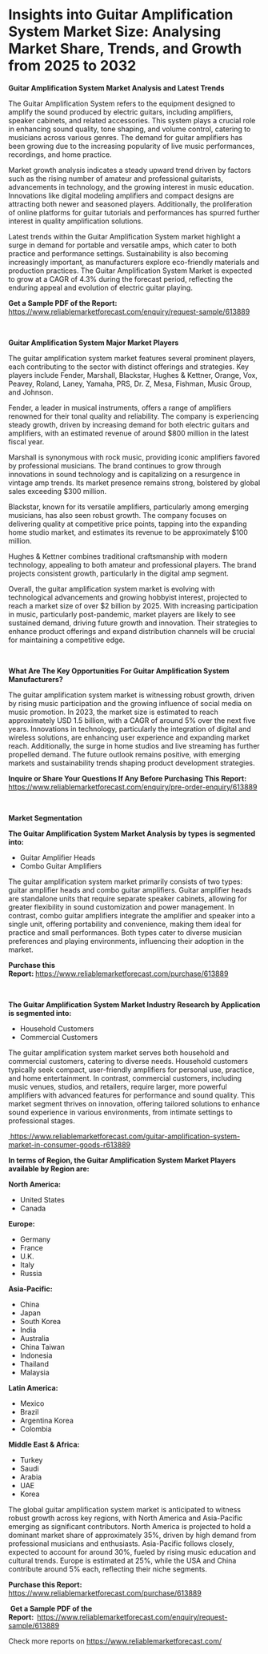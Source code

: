 <p><h1>Insights into Guitar Amplification System Market Size: Analysing Market Share, Trends, and Growth from 2025 to 2032</h1></p><p><strong>Guitar Amplification System Market Analysis and Latest Trends</strong></p>
<p><p>The Guitar Amplification System refers to the equipment designed to amplify the sound produced by electric guitars, including amplifiers, speaker cabinets, and related accessories. This system plays a crucial role in enhancing sound quality, tone shaping, and volume control, catering to musicians across various genres. The demand for guitar amplifiers has been growing due to the increasing popularity of live music performances, recordings, and home practice.</p><p>Market growth analysis indicates a steady upward trend driven by factors such as the rising number of amateur and professional guitarists, advancements in technology, and the growing interest in music education. Innovations like digital modeling amplifiers and compact designs are attracting both newer and seasoned players. Additionally, the proliferation of online platforms for guitar tutorials and performances has spurred further interest in quality amplification solutions.</p><p>Latest trends within the Guitar Amplification System market highlight a surge in demand for portable and versatile amps, which cater to both practice and performance settings. Sustainability is also becoming increasingly important, as manufacturers explore eco-friendly materials and production practices. The Guitar Amplification System Market is expected to grow at a CAGR of 4.3% during the forecast period, reflecting the enduring appeal and evolution of electric guitar playing.</p></p>
<p><strong>Get a Sample PDF of the Report:&nbsp;</strong> <a href="https://www.reliablemarketforecast.com/enquiry/request-sample/613889?utm_campaign=3225&utm_medium=2&utm_source=Github&utm_content=ia&utm_term=24032025&utm_id=guitar-amplification-system">https://www.reliablemarketforecast.com/enquiry/request-sample/613889</a></p>
<p>&nbsp;</p>
<p><strong>Guitar Amplification System Major Market Players</strong></p>
<p><p>The guitar amplification system market features several prominent players, each contributing to the sector with distinct offerings and strategies. Key players include Fender, Marshall, Blackstar, Hughes & Kettner, Orange, Vox, Peavey, Roland, Laney, Yamaha, PRS, Dr. Z, Mesa, Fishman, Music Group, and Johnson. </p><p>Fender, a leader in musical instruments, offers a range of amplifiers renowned for their tonal quality and reliability. The company is experiencing steady growth, driven by increasing demand for both electric guitars and amplifiers, with an estimated revenue of around $800 million in the latest fiscal year.</p><p>Marshall is synonymous with rock music, providing iconic amplifiers favored by professional musicians. The brand continues to grow through innovations in sound technology and is capitalizing on a resurgence in vintage amp trends. Its market presence remains strong, bolstered by global sales exceeding $300 million.</p><p>Blackstar, known for its versatile amplifiers, particularly among emerging musicians, has also seen robust growth. The company focuses on delivering quality at competitive price points, tapping into the expanding home studio market, and estimates its revenue to be approximately $100 million.</p><p>Hughes & Kettner combines traditional craftsmanship with modern technology, appealing to both amateur and professional players. The brand projects consistent growth, particularly in the digital amp segment.</p><p>Overall, the guitar amplification system market is evolving with technological advancements and growing hobbyist interest, projected to reach a market size of over $2 billion by 2025. With increasing participation in music, particularly post-pandemic, market players are likely to see sustained demand, driving future growth and innovation. Their strategies to enhance product offerings and expand distribution channels will be crucial for maintaining a competitive edge.</p></p>
<p>&nbsp;</p>
<p><strong>What Are The Key Opportunities For Guitar Amplification System Manufacturers?</strong></p>
<p><p>The guitar amplification system market is witnessing robust growth, driven by rising music participation and the growing influence of social media on music promotion. In 2023, the market size is estimated to reach approximately USD 1.5 billion, with a CAGR of around 5% over the next five years. Innovations in technology, particularly the integration of digital and wireless solutions, are enhancing user experience and expanding market reach. Additionally, the surge in home studios and live streaming has further propelled demand. The future outlook remains positive, with emerging markets and sustainability trends shaping product development strategies.</p></p>
<p><strong>Inquire or Share Your Questions If Any Before Purchasing This Report:</strong> <a href="https://www.reliablemarketforecast.com/enquiry/pre-order-enquiry/613889?utm_campaign=3225&utm_medium=2&utm_source=Github&utm_content=ia&utm_term=24032025&utm_id=guitar-amplification-system">https://www.reliablemarketforecast.com/enquiry/pre-order-enquiry/613889</a></p>
<p>&nbsp;</p>
<p><strong>Market Segmentation</strong></p>
<p><strong>The Guitar Amplification System Market Analysis by types is segmented into:</strong></p>
<p><ul><li>Guitar Amplifier Heads</li><li>Combo Guitar Amplifiers</li></ul></p>
<p><p>The guitar amplification system market primarily consists of two types: guitar amplifier heads and combo guitar amplifiers. Guitar amplifier heads are standalone units that require separate speaker cabinets, allowing for greater flexibility in sound customization and power management. In contrast, combo guitar amplifiers integrate the amplifier and speaker into a single unit, offering portability and convenience, making them ideal for practice and small performances. Both types cater to diverse musician preferences and playing environments, influencing their adoption in the market.</p></p>
<p><strong>Purchase this Report:&nbsp;</strong><a href="https://www.reliablemarketforecast.com/purchase/613889?utm_campaign=3225&utm_medium=2&utm_source=Github&utm_content=ia&utm_term=24032025&utm_id=guitar-amplification-system">https://www.reliablemarketforecast.com/purchase/613889</a></p>
<p>&nbsp;</p>
<p><strong>The Guitar Amplification System Market Industry Research by Application is segmented into:</strong></p>
<p><ul><li>Household Customers</li><li>Commercial Customers</li></ul></p>
<p><p>The guitar amplification system market serves both household and commercial customers, catering to diverse needs. Household customers typically seek compact, user-friendly amplifiers for personal use, practice, and home entertainment. In contrast, commercial customers, including music venues, studios, and retailers, require larger, more powerful amplifiers with advanced features for performance and sound quality. This market segment thrives on innovation, offering tailored solutions to enhance sound experience in various environments, from intimate settings to professional stages.</p></p>
<p><a href="https://www.reliablemarketforecast.com/guitar-amplification-system-market-in-consumer-goods-r613889?utm_campaign=3225&utm_medium=2&utm_source=Github&utm_content=ia&utm_term=24032025&utm_id=guitar-amplification-system">&nbsp;https://www.reliablemarketforecast.com/guitar-amplification-system-market-in-consumer-goods-r613889</a></p>
<p><strong>In terms of Region, the Guitar Amplification System Market Players available by Region are:</strong></p>
<p>
    <p> <strong> North America: </strong>
        <ul>
            <li>United States</li>
            <li>Canada</li>
        </ul>
        </p> 
    <p> <strong> Europe: </strong>
        <ul>
            <li>Germany</li>
            <li>France</li>
            <li>U.K.</li>
            <li>Italy</li>
            <li>Russia</li>
        </ul>
        </p> 
    <p> <strong> Asia-Pacific: </strong>
        <ul>
            <li>China</li>
            <li>Japan</li>
            <li>South Korea</li>
            <li>India</li>
            <li>Australia</li>
            <li>China Taiwan</li>
            <li>Indonesia</li>
            <li>Thailand</li>
            <li>Malaysia</li>
        </ul>
        </p> 
    <p> <strong> Latin America: </strong>
        <ul>
            <li>Mexico</li>
            <li>Brazil</li>
            <li>Argentina Korea</li>
            <li>Colombia</li>
        </ul>
        </p> 
    <p> <strong> Middle East & Africa: </strong>
        <ul>
            <li>Turkey</li>
            <li>Saudi</li>
            <li>Arabia</li>
            <li>UAE</li>
            <li>Korea</li>
        </ul>
    </p>
    </p>
<p><p>The global guitar amplification system market is anticipated to witness robust growth across key regions, with North America and Asia-Pacific emerging as significant contributors. North America is projected to hold a dominant market share of approximately 35%, driven by high demand from professional musicians and enthusiasts. Asia-Pacific follows closely, expected to account for around 30%, fueled by rising music education and cultural trends. Europe is estimated at 25%, while the USA and China contribute around 5% each, reflecting their niche segments.</p></p>
<p><strong>Purchase this Report: </strong><a href="https://www.reliablemarketforecast.com/purchase/613889?utm_campaign=3225&utm_medium=2&utm_source=Github&utm_content=ia&utm_term=24032025&utm_id=guitar-amplification-system">https://www.reliablemarketforecast.com/purchase/613889</a></p>
<p>&nbsp;<strong>Get a Sample PDF of the Report:&nbsp;&nbsp;</strong><a href="https://www.reliablemarketforecast.com/enquiry/request-sample/613889?utm_campaign=3225&utm_medium=2&utm_source=Github&utm_content=ia&utm_term=24032025&utm_id=guitar-amplification-system">https://www.reliablemarketforecast.com/enquiry/request-sample/613889</a></p>
<p><strong></strong></p>
<p>Check more reports on <a href="https://www.reliablemarketforecast.com/?utm_campaign=3225&utm_medium=2&utm_source=Github&utm_content=ia&utm_term=24032025&utm_id=guitar-amplification-system">https://www.reliablemarketforecast.com/</a></p>